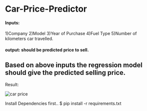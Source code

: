# Car-Price-Predictor

#### Inputs: 
  1)Company
  2)Model 
  3)Year of Purchase 
  4)Fuel Type 
  5)Number of kilometers car travelled.
#### output: should be predicted price to sell.

## Based on above inputs the regression model should give the predicted selling price.

Result:

![car price](https://user-images.githubusercontent.com/71160315/208381027-c7a2b97f-08ef-46ea-83c6-606af0a1f9c2.gif)

Install Dependencies first..
$ pip install -r requirements.txt
